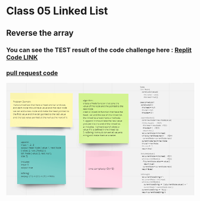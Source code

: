 # Class 05 Linked List

## Reverse the array


### You can see the TEST result of the code challenge here : [Replit Code LINK](./linked-list/index.js)

### [ pull request code ](https://github.com/Mohammad-Aljamal/data-structures-and-algorithms/pull/3)


![](./assets/Class5(linkedList).png)